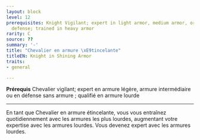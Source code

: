 ```yaml
---
layout: block
level: 12
prerequisites: Knight Vigilant; expert in light armor, medium armor, or unarmored
  defense; trained in heavy armor
rarity: C
source: ??
summary: '-'
title: "Chevalier en armure \xE9tincelante"
titleEN: Knight in Shining Armor
traits:
- general

---
```


<p><span><strong>Prérequis</strong> Chevalier vigilant; expert en armure légère, armure intermédiaire ou en défense sans armure ; qualifié en armure lourde<br></span></p>
<hr>
<p>En tant que Chevalier en armure étincelante, vous vous entraînez quotidiennement avec les armures les plus lourdes, augmentant votre expertise avec les armures lourdes. Vous devenez expert avec les armures lourdes.&nbsp;</p>
